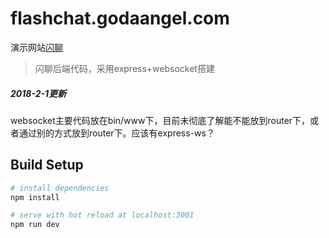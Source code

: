 # flashchat.godaangel.com  

演示网站[闪聊](http://flashchat.godaangel.com)

> 闪聊后端代码，采用express+websocket搭建  

##### 2018-2-1更新  
websocket主要代码放在bin/www下，目前未彻底了解能不能放到router下，或者通过别的方式放到router下。应该有express-ws？

## Build Setup

``` bash
# install dependencies
npm install

# serve with hot reload at localhost:3001
npm run dev
```
